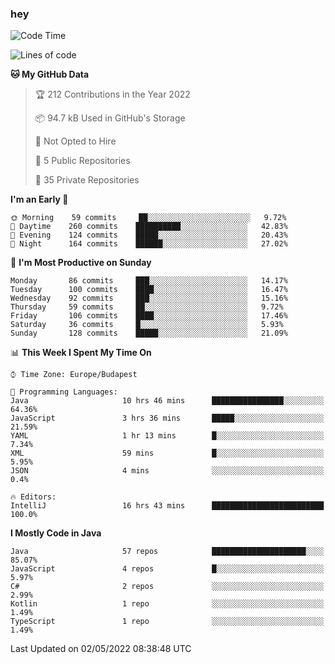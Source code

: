 ### hey

<!--START_SECTION:waka-->
![Code Time](http://img.shields.io/badge/Code%20Time-723%20hrs%2059%20mins-blue)

![Lines of code](https://img.shields.io/badge/From%20Hello%20World%20I%27ve%20Written-493%20Thousand%20lines%20of%20code-blue)

**🐱 My GitHub Data** 

> 🏆 212 Contributions in the Year 2022
 > 
> 📦 94.7 kB Used in GitHub's Storage 
 > 
> 🚫 Not Opted to Hire
 > 
> 📜 5 Public Repositories 
 > 
> 🔑 35 Private Repositories  
 > 
**I'm an Early 🐤** 

```text
🌞 Morning    59 commits     ██░░░░░░░░░░░░░░░░░░░░░░░   9.72% 
🌆 Daytime    260 commits    ██████████░░░░░░░░░░░░░░░   42.83% 
🌃 Evening    124 commits    █████░░░░░░░░░░░░░░░░░░░░   20.43% 
🌙 Night      164 commits    ██████░░░░░░░░░░░░░░░░░░░   27.02%

```
📅 **I'm Most Productive on Sunday** 

```text
Monday       86 commits     ███░░░░░░░░░░░░░░░░░░░░░░   14.17% 
Tuesday      100 commits    ████░░░░░░░░░░░░░░░░░░░░░   16.47% 
Wednesday    92 commits     ███░░░░░░░░░░░░░░░░░░░░░░   15.16% 
Thursday     59 commits     ██░░░░░░░░░░░░░░░░░░░░░░░   9.72% 
Friday       106 commits    ████░░░░░░░░░░░░░░░░░░░░░   17.46% 
Saturday     36 commits     █░░░░░░░░░░░░░░░░░░░░░░░░   5.93% 
Sunday       128 commits    █████░░░░░░░░░░░░░░░░░░░░   21.09%

```


📊 **This Week I Spent My Time On** 

```text
⌚︎ Time Zone: Europe/Budapest

💬 Programming Languages: 
Java                     10 hrs 46 mins      ████████████████░░░░░░░░░   64.36% 
JavaScript               3 hrs 36 mins       █████░░░░░░░░░░░░░░░░░░░░   21.59% 
YAML                     1 hr 13 mins        █░░░░░░░░░░░░░░░░░░░░░░░░   7.34% 
XML                      59 mins             █░░░░░░░░░░░░░░░░░░░░░░░░   5.95% 
JSON                     4 mins              ░░░░░░░░░░░░░░░░░░░░░░░░░   0.4%

🔥 Editors: 
IntelliJ                 16 hrs 43 mins      █████████████████████████   100.0%

```

**I Mostly Code in Java** 

```text
Java                     57 repos            █████████████████████░░░░   85.07% 
JavaScript               4 repos             █░░░░░░░░░░░░░░░░░░░░░░░░   5.97% 
C#                       2 repos             ░░░░░░░░░░░░░░░░░░░░░░░░░   2.99% 
Kotlin                   1 repo              ░░░░░░░░░░░░░░░░░░░░░░░░░   1.49% 
TypeScript               1 repo              ░░░░░░░░░░░░░░░░░░░░░░░░░   1.49%

```



 Last Updated on 02/05/2022 08:38:48 UTC
<!--END_SECTION:waka-->
